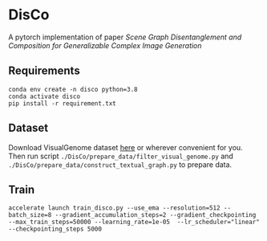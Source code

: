 # DisCo
A pytorch implementation of paper *Scene Graph Disentanglement and Composition for Generalizable Complex Image Generation*

## Requirements
```
conda env create -n disco python=3.8
conda activate disco
pip install -r requirement.txt
```

## Dataset
Download VisualGenome dataset [here](https://homes.cs.washington.edu/~ranjay/visualgenome/index.html) or wherever convenient for you. Then run script `./DisCo/prepare_data/filter_visual_genome.py` and `./DisCo/prepare_data/construct_textual_graph.py` to prepare data.

## Train
```
accelerate launch train_disco.py --use_ema --resolution=512 --batch_size=8 --gradient_accumulation_steps=2 --gradient_checkpointing --max_train_steps=50000 --learning_rate=1e-05  --lr_scheduler="linear" --checkpointing_steps 5000
```